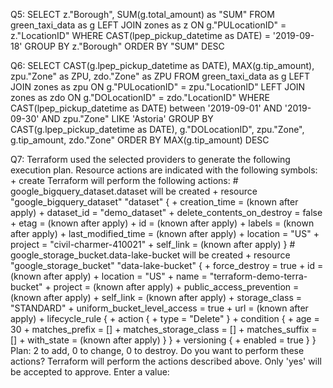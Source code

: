 

Q5:
SELECT
	z."Borough",
	SUM(g.total_amount) as "SUM"
FROM
	green_taxi_data as g
LEFT JOIN
	zones as z
ON
	g."PULocationID" = z."LocationID"
WHERE
	CAST(lpep_pickup_datetime as DATE) = '2019-09-18'
GROUP BY
	z."Borough"
ORDER BY
	"SUM" DESC


Q6:
SELECT
	CAST(g.lpep_pickup_datetime as DATE),
	MAX(g.tip_amount),
	zpu."Zone" as ZPU,
	zdo."Zone" as ZPU
FROM
	green_taxi_data as g
LEFT JOIN
	zones as zpu
ON
	g."PULocationID" = zpu."LocationID"
LEFT JOIN
	zones as zdo
ON
	g."DOLocationID" = zdo."LocationID"
WHERE
	CAST(lpep_pickup_datetime as DATE) between '2019-09-01' AND '2019-09-30'
	AND
	zpu."Zone" LIKE 'Astoria'
GROUP BY
	CAST(g.lpep_pickup_datetime as DATE),
	g."DOLocationID",
	zpu."Zone",
	g.tip_amount,
	zdo."Zone"
ORDER BY
	MAX(g.tip_amount) DESC


Q7:
Terraform used the selected providers to generate the following execution plan. Resource actions are indicated with the following symbols:   + create  Terraform will perform the following actions:    # google_bigquery_dataset.dataset will be created   + resource "google_bigquery_dataset" "dataset" {       + creation_time              = (known after apply)       + dataset_id                 = "demo_dataset"       + delete_contents_on_destroy = false       + etag                       = (known after apply)       + id                         = (known after apply)       + labels                     = (known after apply)       + last_modified_time         = (known after apply)       + location                   = "US"       + project                    = "civil-charmer-410021"       + self_link                  = (known after apply)     }    # google_storage_bucket.data-lake-bucket will be created   + resource "google_storage_bucket" "data-lake-bucket" {       + force_destroy               = true       + id                          = (known after apply)       + location                    = "US"       + name                        = "terraform-demo-terra-bucket"       + project                     = (known after apply)       + public_access_prevention    = (known after apply)       + self_link                   = (known after apply)       + storage_class               = "STANDARD"       + uniform_bucket_level_access = true       + url                         = (known after apply)        + lifecycle_rule {           + action {               + type = "Delete"             }           + condition {               + age                   = 30               + matches_prefix        = []               + matches_storage_class = []               + matches_suffix        = []               + with_state            = (known after apply)             }         }        + versioning {           + enabled = true         }     }  Plan: 2 to add, 0 to change, 0 to destroy.  Do you want to perform these actions?   Terraform will perform the actions described above.   Only 'yes' will be accepted to approve.    Enter a value: 